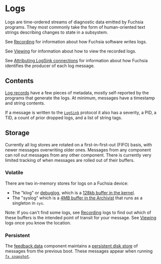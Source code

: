 # Logs

Logs are time-ordered streams of diagnostic data emitted by Fuchsia programs.
They most commonly take the form of human-oriented text strings describing
changes to state in a subsystem.

See [Recording] for information about how Fuchsia software writes logs.

See [Viewing] for information about how to view the recorded logs.

See [Attributing LogSink connections] for information about how Fuchsia identifies
the producer of each log message.

## Contents

[Log records][LogMessage] have a few pieces of metadata, mostly self-reported by
the programs that generate the logs. At minimum, messages have a timestamp and
string contents.

If a message is written to the [`LogSink`] protocol it also has a severity, a
PID, a TID, a count of prior dropped logs, and a list of string tags.

## Storage

Currently all log stores are rotated on a first-in-first-out (FIFO) basis, with
newer messages overwriting older ones. Messages from any component can roll out
messages from any other component. There is currently very limited tracking of
when messages are rolled out of their buffers.

### Volatile

There are two in-memory stores for logs on a Fuchsia device:

*   The "klog" or [debuglog], which is a [128kb buffer in the kernel].
*   The "syslog" which is a [4MB buffer in the Archivist] that runs as a
    singleton in `sys`.

Note: If you can't find some logs, see [Recording] logs to find out which of
these buffers is the intended point of transit for your message. See [Viewing]
logs once you know the location.

### Persistent

The [feedback data] component maintains a [persistent disk store] of messages
from the previous boot. These messages appear when running [`fx snapshot`].

[LogMessage]: https://fuchsia.dev/reference/fidl/fuchsia.logger#LogMessage
[`LogSink`]: https://fuchsia.dev/reference/fidl/fuchsia.logger#LogSink
[debuglog]: /docs/reference/kernel_objects/debuglog.md
[128kb buffer in the kernel]: /zircon/kernel/lib/debuglog/debuglog.cc
[4MB buffer in the archivist]: /src/diagnostics/archivist/src/logs/mod.rs
[Recording]: /docs/development/diagnostics/logs/recording.md
[Viewing]: /docs/development/diagnostics/logs/viewing.md
[feedback data]: /src/developer/forensics/feedback_data
[persistent disk store]: /src/developer/forensics/feedback_data/system_log_recorder/system_log_recorder.h
[`fx snapshot`]: /src/developer/forensics/snapshot/README.md
[Attributing LogSink connections]: /docs/concepts/components/diagnostics/logs/attribution.md
